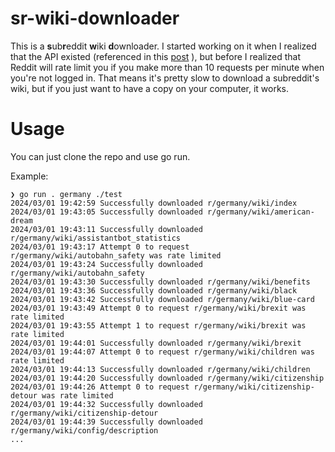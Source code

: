 # sr-wiki-downloader

This is a **s**ub**r**eddit **w**iki **d**ownloader. I started working on it
when I realized that the API existed (referenced in this
[post](https://www.reddit.com/r/DataHoarder/comments/ga2p8y/comment/foxdvju/?utm_source=share&utm_medium=web3x&utm_name=web3xcss&utm_term=1&utm_content=share_button)
), but before I realized that Reddit will rate limit you if you make more than
10 requests per minute when you're not logged in. That means it's pretty slow to
download a subreddit's wiki, but if you just want to have a copy on your
computer, it works.

# Usage

You can just clone the repo and use go run.

Example:

```
❯ go run . germany ./test
2024/03/01 19:42:59 Successfully downloaded r/germany/wiki/index
2024/03/01 19:43:05 Successfully downloaded r/germany/wiki/american-dream
2024/03/01 19:43:11 Successfully downloaded r/germany/wiki/assistantbot_statistics
2024/03/01 19:43:17 Attempt 0 to request r/germany/wiki/autobahn_safety was rate limited
2024/03/01 19:43:24 Successfully downloaded r/germany/wiki/autobahn_safety
2024/03/01 19:43:30 Successfully downloaded r/germany/wiki/benefits
2024/03/01 19:43:36 Successfully downloaded r/germany/wiki/black
2024/03/01 19:43:42 Successfully downloaded r/germany/wiki/blue-card
2024/03/01 19:43:49 Attempt 0 to request r/germany/wiki/brexit was rate limited
2024/03/01 19:43:55 Attempt 1 to request r/germany/wiki/brexit was rate limited
2024/03/01 19:44:01 Successfully downloaded r/germany/wiki/brexit
2024/03/01 19:44:07 Attempt 0 to request r/germany/wiki/children was rate limited
2024/03/01 19:44:13 Successfully downloaded r/germany/wiki/children
2024/03/01 19:44:20 Successfully downloaded r/germany/wiki/citizenship
2024/03/01 19:44:26 Attempt 0 to request r/germany/wiki/citizenship-detour was rate limited
2024/03/01 19:44:32 Successfully downloaded r/germany/wiki/citizenship-detour
2024/03/01 19:44:39 Successfully downloaded r/germany/wiki/config/description
...
```
